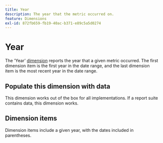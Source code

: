 ```yaml
---
title: Year
description: The year that the metric occurred on.
feature: Dimensions
exl-id: 872fb659-fb19-40ac-b371-e89c5a5d0274
---
```

# Year

The 'Year' [dimension](overview.md) reports the year that a given metric occurred. The first dimension item is the first year in the date range, and the last dimension item is the most recent year in the date range.

## Populate this dimension with data

This dimension works out of the box for all implementations. If a report suite contains data, this dimension works.

## Dimension items

Dimension items include a given year, with the dates included in parentheses.
